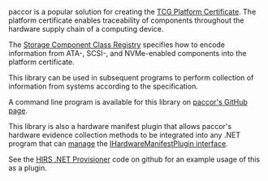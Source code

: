 paccor is a popular solution for creating the [TCG Platform Certificate](https://trustedcomputinggroup.org/resource/tcg-platform-certificate-profile/). The platform certificate enables traceability of components throughout the hardware supply chain of a computing device. 

The [Storage Component Class Registry](https://trustedcomputinggroup.org/resource/storage-component-class-registry/) specifies how to encode information from ATA-, SCSI-, and NVMe-enabled components into the platform certificate.

This library can be used in subsequent programs to perform collection of information from systems according to the specification.

A command line program is available for this library on [paccor's GitHub page](https://github.com/nsacyber/paccor).

This library is also a hardware manifest plugin that allows paccor's hardware evidence collection methods to be integrated into any .NET program that can [manage](https://www.nuget.org/packages/paccor.HardwareManifestPluginManager) the [IHardwareManifestPlugin interface](https://www.nuget.org/packages/paccor.HardwareManifestPlugin).

See the [HIRS .NET Provisioner](https://github.com/nsacyber/hirs/) code on github for an example usage of this as a plugin.



